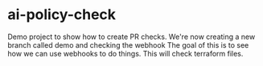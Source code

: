 # ai-policy-check
Demo project to show how to create PR checks.
We're now creating a new branch called demo and checking the webhook
The goal of this is to see how we can use webhooks to do things.
This will check terraform files.
